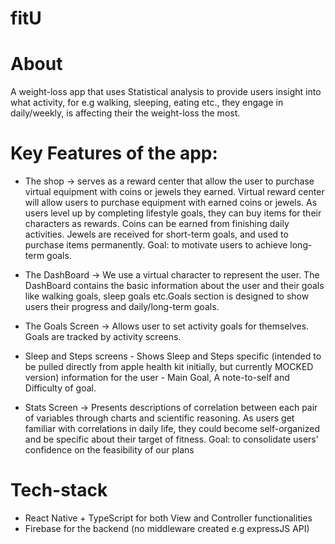 # fitU

# About

A weight-loss app that uses Statistical analysis to provide users insight into what activity, for e.g walking, sleeping, eating etc., they engage in daily/weekly, is affecting their the weight-loss the most.

# Key Features of the app:

- The shop -> serves as a reward center that allow the user to purchase virtual equipment with coins or jewels they earned.
              Virtual reward center will allow users to purchase equipment with earned coins or jewels.
              As users level up by completing lifestyle goals, they can buy items for their characters as rewards.
              Coins can be earned from finishing daily activities.
              Jewels are received for short-term goals, and used to purchase items permanently.
              Goal: to motivate users to achieve long-term goals.

- The DashBoard -> We use a virtual character to represent the user. 
                   The DashBoard contains the basic information about the user and their goals like walking goals, sleep goals etc.Goals section is designed to show  users their progress and daily/long-term goals.
                   
- The Goals Screen -> Allows user to set activity goals for themselves. 
                      Goals are tracked by activity screens.

 - Sleep and Steps screens - Shows Sleep and Steps specific (intended to be pulled directly from apple health kit initially, but currently MOCKED version) information for the user - Main Goal, A note-to-self and Difficulty of goal.
 
 - Stats Screen -> Presents descriptions of correlation between each pair of variables through charts and scientific reasoning. 
                   As users get familiar with correlations in daily life, they could become self-organized and be specific about their target of fitness. 
                   Goal: to consolidate users’ confidence on the feasibility of our plans

# Tech-stack
- React Native + TypeScript for both View and Controller functionalities
- Firebase for the backend (no middleware created e.g expressJS API)

